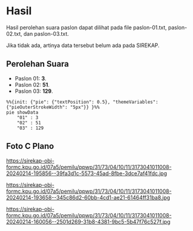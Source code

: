 # Hasil

Hasil perolehan suara paslon dapat dilihat pada file paslon-01.txt, paslon-02.txt, dan paslon-03.txt.

Jika tidak ada, artinya data tersebut belum ada pada SIREKAP.

## Perolehan Suara

 * Paslon 01: **3**.
 * Paslon 02: **51**.
 * Paslon 03: **129**.

```mermaid
%%{init: {"pie": {"textPosition": 0.5}, "themeVariables": {"pieOuterStrokeWidth": "5px"}} }%%
pie showData
    "01" : 3
    "02" : 51
    "03" : 129
```
## Foto C Plano

https://sirekap-obj-formc.kpu.go.id/07a5/pemilu/ppwp/31/73/04/10/11/3173041011008-20240214-195856--39fa3d1c-5573-45ad-8fbe-3dce7af41fdc.jpg

https://sirekap-obj-formc.kpu.go.id/07a5/pemilu/ppwp/31/73/04/10/11/3173041011008-20240214-193658--345c86d2-60bb-4cd1-ae21-61464ff31ba8.jpg

https://sirekap-obj-formc.kpu.go.id/07a5/pemilu/ppwp/31/73/04/10/11/3173041011008-20240214-160056--2501d269-31b8-4381-9bc5-5b47f76c527f.jpg
